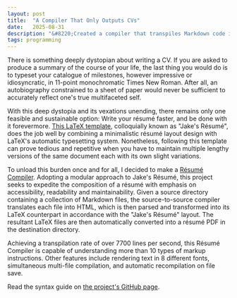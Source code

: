 ```yaml
---
layout: post
title:  "A Compiler That Only Outputs CVs"
date:   2025-08-31
description: "&#8220;Created a compiler that transpiles Markdown code into résumé PDFs via LaTeX.&#8221;"
tags: programming
---
```


There is something deeply dystopian about writing a CV. If you are asked to produce a summary of the course of your life, the last thing you would do is to typeset your catalogue of milestones, however impressive or idiosyncratic, in 11-point monochromatic Times New Roman. After all, an autobiography constrained to a sheet of paper would never be sufficient to accurately reflect one's true multifaceted self.

With this deep dystopia and its vexations unending, there remains only one feasible and sustainable option: Write your résumé faster, and be done with it forevermore. [This LaTeX template](https://github.com/jakegut/resume), colloquially known as "Jake's Résumé", does the job well by combining a minimalistic résumé layout design with LaTeX's automatic typesetting system. Nonetheless, following this template can prove tedious and repetitive when you have to maintain multiple lengthy versions of the same document each with its own slight variations.

To unload this burden once and for all, I decided to make a [Résumé Compiler](https://github.com/raphaellith/ResumeCompiler). Adopting a modular approach to Jake's Résumé, this project seeks to expedite the composition of a résumé with emphasis on accessibility, readability and maintainability. Given a source directory containing a collection of Markdown files, the source-to-source compiler translates each file into HTML, which is then parsed and transformed into its LaTeX counterpart in accordance with the "Jake's Résumé" layout. The resultant LaTeX files are then automatically converted into a résumé PDF in the destination directory.

Achieving a transpilation rate of over 7700 lines per second, this Résumé Compiler is capable of understanding more than 10 types of markup instructions. Other features include rendering text in 8 different fonts, simultaneous multi-file compilation, and automatic recompilation on file save.

Read the syntax guide on [the project's GitHub page](https://github.com/raphaellith/ResumeCompiler).
